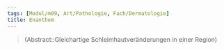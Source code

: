 ```yaml
---
tags: [Modul/m09, Art/Pathologie, Fach/Dermatologie]
title: Enanthem
---
```

> (Abstract::Gleichartige Schleimhautveränderungen in einer Region)